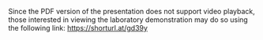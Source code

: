 Since the PDF version of the presentation does not support video playback, those interested in viewing the laboratory demonstration may do so using the following link: https://shorturl.at/gd39y
